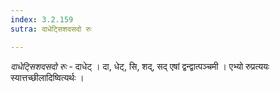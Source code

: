 ```yaml
---
index: 3.2.159
sutra: दाधेट्सिशदसदो रुः

---
```

_दाधेट्सिशदसदो रुः_ - दाधेट् । दा, धेट्, सि, शद्, सद् एषां द्वन्द्वात्पञ्चमी । एभ्यो रुप्रत्ययः स्यात्तच्छीलादिष्वित्यर्थः ।